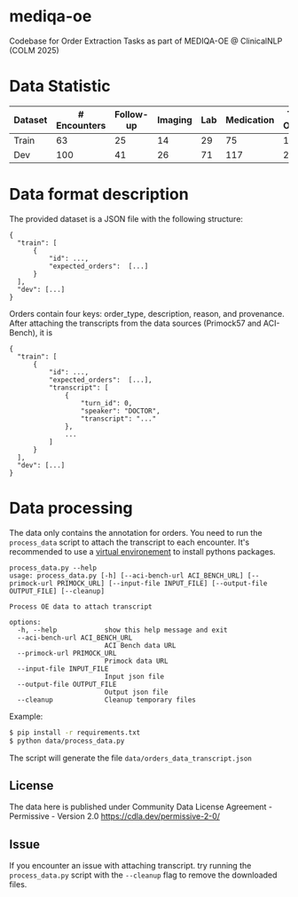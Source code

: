 # mediqa-oe
Codebase for Order Extraction Tasks as part of MEDIQA-OE @ ClinicalNLP (COLM 2025)


# Data Statistic

| Dataset | # Encounters | Follow-up | Imaging | Lab | Medication | Total Orders |
|---------|--------------|-----------|---------|-----|------------|---------------|
| Train   | 63           | 25        | 14      | 29  | 75         | 143           |
| Dev     | 100          | 41        | 26      | 71  | 117        | 255           |

# Data format description

The provided dataset is a JSON file with the following structure:

	{
	  "train": [
		  {
			  "id": ...,
			  "expected_orders":  [...]
		  }
	  ],
	  "dev": [...]
	}

Orders contain four keys: order_type, description, reason, and provenance. After attaching the transcripts from the data sources (Primock57 and ACI-Bench), it is

	{
	  "train": [
		  {
			  "id": ...,
			  "expected_orders":  [...],
			  "transcript": [
				  {
					  "turn_id": 0,
					  "speaker": "DOCTOR",
					  "transcript": "..."
				  },
				  ...
			  ]
		  }
	  ],
	  "dev": [...]
	}

# Data processing

The data only contains the annotation for orders. You need to run the `process_data` script to attach the transcript to each encounter.
It's recommended to use a [virtual environement](https://docs.python.org/3/library/venv.html) to install pythons packages. 

```
process_data.py --help
usage: process_data.py [-h] [--aci-bench-url ACI_BENCH_URL] [--primock-url PRIMOCK_URL] [--input-file INPUT_FILE] [--output-file OUTPUT_FILE] [--cleanup]

Process OE data to attach transcript

options:
  -h, --help            show this help message and exit
  --aci-bench-url ACI_BENCH_URL
                        ACI Bench data URL
  --primock-url PRIMOCK_URL
                        Primock data URL
  --input-file INPUT_FILE
                        Input json file
  --output-file OUTPUT_FILE
                        Output json file
  --cleanup             Cleanup temporary files
```
Example:
```bash
$ pip install -r requirements.txt
$ python data/process_data.py
```

The script will generate the file `data/orders_data_transcript.json` 

## License
The data here is published under Community Data License Agreement - Permissive - Version 2.0 https://cdla.dev/permissive-2-0/

## Issue
If you encounter an issue with attaching transcript. try running the `process_data.py` script with the `--cleanup` flag to remove the downloaded files.
